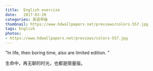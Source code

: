 ```yaml
---
title:  English exercise
date:   2017-03-20
categories: 英语早操
thumbnail: https://www.hdwallpapers.net/previews/colors-557.jpg
tags: English
photos:
- https://www.hdwallpapers.net/previews/colors-557.jpg
---
```


"In life, then boring time, also are limited edition. "
<p>生命中，再无聊的时光，也都是限量版。</p>
